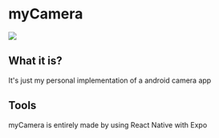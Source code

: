 # myCamera

![]('./assets/icon.png')

## What it is?

It's just my personal implementation of a android camera app

## Tools

myCamera is entirely made by using React Native with Expo
